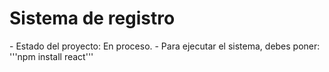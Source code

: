 <h1> Sistema de registro </h1>
- Estado del proyecto: En proceso.
- Para ejecutar el sistema, debes poner:
'''npm install react'''
